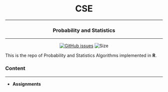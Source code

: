 <div align = "center">

# CSE 
---
### Probability and Statistics
---
[![GitHub issues](https://img.shields.io/github/issues/Aanvikshiki/Probability_Stats?logo=github)](https://github.com/Aanvikshiki/Probability_Stats/issues) ![Size](https://github-size-badge.herokuapp.com/Aanvikshiki/Probability_Stats.svg)
</div>

This is the repo of Probability and Statistics Algorithms implemented in **R**. 

### Content
---
* **Assignments**
